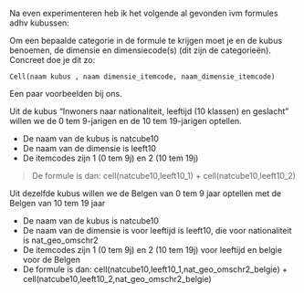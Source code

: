 Na even experimenteren heb ik het volgende al gevonden ivm formules adhv kubussen:
 
Om een bepaalde categorie in de formule te krijgen moet je en de kubus benoemen, de dimensie en dimensiecode(s) (dit zijn de categorieën). Concreet doe je dit zo:
 
`Cell(naam kubus , naam dimensie_itemcode, naam_dimensie_itemcode)`
 
Een paar voorbeelden bij ons.

Uit de kubus “Inwoners naar nationaliteit, leeftijd (10 klassen) en geslacht” willen we de 0 tem 9-jarigen en de 10 tem 19-jarigen optellen.
- De naam van de kubus is natcube10
- De naam van de dimensie is leeft10
- De itemcodes zijn 1 (0 tem 9j) en 2 (10 tem 19j)
> De formule is dan: cell(natcube10,leeft10_1) + cell(natcube10,leeft10_2)

Uit dezelfde kubus willen we de Belgen van 0 tem 9 jaar optellen met de Belgen van 10 tem 19 jaar
- De naam van de kubus is natcube10
- De naam van de dimensie is voor leeftijd is leeft10, die voor nationaliteit is nat_geo_omschr2
- De itemcodes zijn 1 (0 tem 9j) en 2 (10 tem 19j) voor leeftijd en belgie voor de Belgen
- De formule is dan: cell(natcube10,leeft10_1,nat_geo_omschr2_belgie) + cell(natcube10,leeft10_2,nat_geo_omschr2_belgie)
